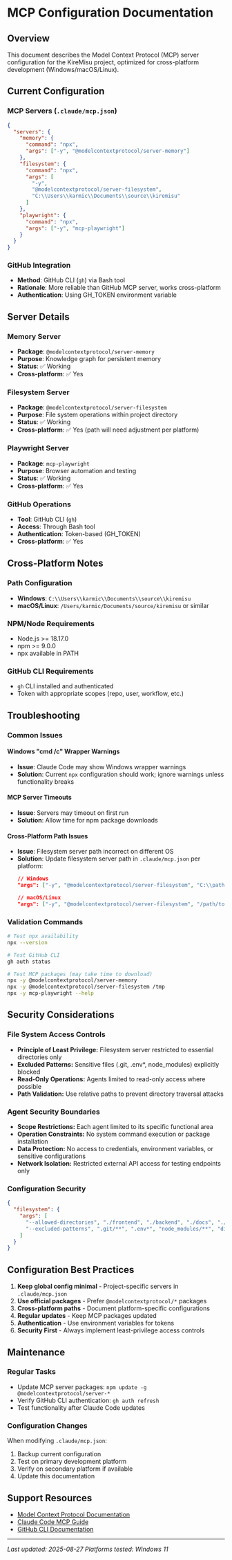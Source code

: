 # MCP Configuration Documentation

## Overview
This document describes the Model Context Protocol (MCP) server configuration for the KireMisu project, optimized for cross-platform development (Windows/macOS/Linux).

## Current Configuration

### MCP Servers (`.claude/mcp.json`)
```json
{
  "servers": {
    "memory": {
      "command": "npx",
      "args": ["-y", "@modelcontextprotocol/server-memory"]
    },
    "filesystem": {
      "command": "npx",
      "args": [
        "-y", 
        "@modelcontextprotocol/server-filesystem",
        "C:\\Users\\karmic\\Documents\\source\\kiremisu"
      ]
    },
    "playwright": {
      "command": "npx",
      "args": ["-y", "mcp-playwright"]
    }
  }
}
```

### GitHub Integration
- **Method**: GitHub CLI (`gh`) via Bash tool
- **Rationale**: More reliable than GitHub MCP server, works cross-platform
- **Authentication**: Using GH_TOKEN environment variable

## Server Details

### Memory Server
- **Package**: `@modelcontextprotocol/server-memory`
- **Purpose**: Knowledge graph for persistent memory
- **Status**: ✅ Working
- **Cross-platform**: ✅ Yes

### Filesystem Server  
- **Package**: `@modelcontextprotocol/server-filesystem`
- **Purpose**: File system operations within project directory
- **Status**: ✅ Working
- **Cross-platform**: ✅ Yes (path will need adjustment per platform)

### Playwright Server
- **Package**: `mcp-playwright`
- **Purpose**: Browser automation and testing
- **Status**: ✅ Working  
- **Cross-platform**: ✅ Yes

### GitHub Operations
- **Tool**: GitHub CLI (`gh`)
- **Access**: Through Bash tool
- **Authentication**: Token-based (GH_TOKEN)
- **Cross-platform**: ✅ Yes

## Cross-Platform Notes

### Path Configuration
- **Windows**: `C:\\Users\\karmic\\Documents\\source\\kiremisu`
- **macOS/Linux**: `/Users/karmic/Documents/source/kiremisu` or similar

### NPM/Node Requirements
- Node.js >= 18.17.0
- npm >= 9.0.0
- npx available in PATH

### GitHub CLI Requirements
- `gh` CLI installed and authenticated
- Token with appropriate scopes (repo, user, workflow, etc.)

## Troubleshooting

### Common Issues

#### Windows "cmd /c" Wrapper Warnings
- **Issue**: Claude Code may show Windows wrapper warnings
- **Solution**: Current `npx` configuration should work; ignore warnings unless functionality breaks

#### MCP Server Timeouts
- **Issue**: Servers may timeout on first run
- **Solution**: Allow time for npm package downloads

#### Cross-Platform Path Issues  
- **Issue**: Filesystem server path incorrect on different OS
- **Solution**: Update filesystem server path in `.claude/mcp.json` per platform:
  ```json
  // Windows
  "args": ["-y", "@modelcontextprotocol/server-filesystem", "C:\\path\\to\\project"]
  
  // macOS/Linux  
  "args": ["-y", "@modelcontextprotocol/server-filesystem", "/path/to/project"]
  ```

### Validation Commands
```bash
# Test npx availability
npx --version

# Test GitHub CLI
gh auth status

# Test MCP packages (may take time to download)
npx -y @modelcontextprotocol/server-memory
npx -y @modelcontextprotocol/server-filesystem /tmp
npx -y mcp-playwright --help
```

## Security Considerations

### File System Access Controls
- **Principle of Least Privilege:** Filesystem server restricted to essential directories only
- **Excluded Patterns:** Sensitive files (.git, .env*, node_modules) explicitly blocked
- **Read-Only Operations:** Agents limited to read-only access where possible
- **Path Validation:** Use relative paths to prevent directory traversal attacks

### Agent Security Boundaries
- **Scope Restrictions:** Each agent limited to its specific functional area
- **Operation Constraints:** No system command execution or package installation
- **Data Protection:** No access to credentials, environment variables, or sensitive configurations
- **Network Isolation:** Restricted external API access for testing endpoints only

### Configuration Security
```json
{
  "filesystem": {
    "args": [
      "--allowed-directories", "./frontend", "./backend", "./docs", "./.claude/docs",
      "--excluded-patterns", ".git/**", ".env*", "node_modules/**", "dist/**", "build/**"
    ]
  }
}
```

## Configuration Best Practices

1. **Keep global config minimal** - Project-specific servers in `.claude/mcp.json`
2. **Use official packages** - Prefer `@modelcontextprotocol/*` packages
3. **Cross-platform paths** - Document platform-specific configurations  
4. **Regular updates** - Keep MCP packages updated
5. **Authentication** - Use environment variables for tokens
6. **Security First** - Always implement least-privilege access controls

## Maintenance

### Regular Tasks
- Update MCP server packages: `npm update -g @modelcontextprotocol/server-*`
- Verify GitHub CLI authentication: `gh auth refresh`
- Test functionality after Claude Code updates

### Configuration Changes
When modifying `.claude/mcp.json`:
1. Backup current configuration
2. Test on primary development platform
3. Verify on secondary platform if available
4. Update this documentation

## Support Resources
- [Model Context Protocol Documentation](https://modelcontextprotocol.io/)
- [Claude Code MCP Guide](https://docs.anthropic.com/en/docs/claude-code/mcp)
- [GitHub CLI Documentation](https://cli.github.com/manual/)

---
*Last updated: 2025-08-27*
*Platforms tested: Windows 11*